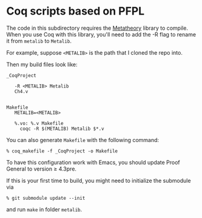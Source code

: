 # Coq scripts based on PFPL

The code in this subdirectory requires the [Metatheory](https://github.com/plclub/metalib) library to compile. When you use Coq with this library, you'll need to add the -R flag to rename it from `metalib` to `Metalib`.

For example, suppose `<METALIB>` is the path that I cloned the repo into.

Then my build files look like:

    _CoqProject

       -R <METALIB> Metalib
       Ch4.v


    Makefile
       METALIB=<METALIB>

       %.vo: %.v Makefile
         coqc -R $(METALIB) Metalib $*.v

You can also generate `Makefile` with the following command:

    % coq_makefile -f _CoqProject -o Makefile

To have this configuration work with Emacs, you should update Proof General to version ≥ 4.3pre.

If this is your first time to build, you might need to initialize the submodule via

    % git submodule update --init

and run `make` in folder `metalib`.
